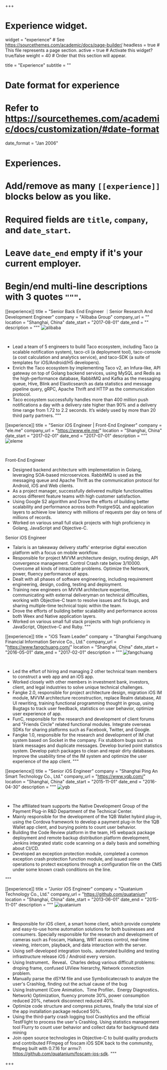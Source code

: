 +++
# Experience widget.
widget = "experience"  # See https://sourcethemes.com/academic/docs/page-builder/
headless = true  # This file represents a page section.
active = true  # Activate this widget? true/false
weight = 40  # Order that this section will appear.

title = "Experience"
subtitle = ""

# Date format for experience
#   Refer to https://sourcethemes.com/academic/docs/customization/#date-format
date_format = "Jan 2006"

# Experiences.
#   Add/remove as many `[[experience]]` blocks below as you like.
#   Required fields are `title`, `company`, and `date_start`.
#   Leave `date_end` empty if it's your current employer.
#   Begin/end multi-line descriptions with 3 quotes `"""`.
[[experience]]
  title = "Senior Back End Engineer ｜Senior Research And Development Engineer"
  company = "Alibaba Group"
  company_url = ""
  location = "Shanghai, China"
  date_start = "2017-08-01"
  date_end = ""
  description = """
<img src="/media/alibaba_.jpg" alt="alibaba" style="padding-bottom: 30px;">
  
-	Lead a team of 5 engineers to build Taco ecosystem, including Taco (a scalable notification system), taco-cli (a deployment tool), taco-console (a cost calculation and analytics service), and taco-SDK (a suite of templates for iOS/Android/H5 developers). 
-	Enrich the Taco ecosystem by implementing Taco v2,  an Infura-like, API gateway on top of Golang backend services, using  MySQL and Redis as the high-performance database, RabbitMQ and Kafka as the messaging queue, Hive, Blink and Elasticsearch as data statistics and message pipeline query, gRPC, Apache Thrift and HTTP as the communication protocol.
-	Taco ecosystem successfully handles more than 400 million push notifications a day with a delivery rate higher than 90% and a delivery time range from 1.72 to 2.2 seconds. It’s widely used by more than 20 third party partners.
"""

[[experience]]
  title = "Senior iOS Engineer | Front-End Engineer"
  company = "ele.me"
  company_url = "https://www.ele.me/"
  location = "Shanghai, China"
  date_start = "2017-02-01"
  date_end = "2017-07-01"
  description = """
<img src="/media/eleme_.jpg" alt="eleme" style="padding-bottom: 30px;">

Front-End Engineer
- Designed backend architecture with implementation in Golang, leveraging SOA-based microservices. RabbitMQ is used as the messaging queue and Apache Thrift as the communication protocol for Android, iOS and Web clients.
- As a project manager, successfully delivered multiple functionalities across different feature teams with high customer satisfaction.
- Using Google S2 algorithm and Drove the efforts of building better scalability and performance across both PostgreSQL and application layers to achieve low latency with millions of requests per day on tens of millions of records.
- Worked on various small full stack projects with high proficiency in Golang, JavaScript and Objective-C.

Senior iOS Engineer
- Talaris is an takeaway delivery staffs' enterprise digital execution platform with a focus on mobile workflow.
- Responsible for project MVVM architecture design, routing design, API convergence management. Control Crash rate below 3/10000. Overcome all kinds of intractable problems. Optimize the Network, power, fluency performance of apps.
- Dealt with all phases of software engineering, including requirement engineering, design, coding, testing and deployment.
- Training new engineers on MVVM architecture expertise, communicating with external deliveryman on technical difficulties, working with Objective-C team to resolve issues and fix bugs, and sharing multiple-time technical topic within the team.
- Drove the efforts of building better scalability and performance across both Weex and Native application layers.
- Worked on various small full stack projects with high proficiency in JavaScript, Objective-C and Ruby.
"""

[[experience]]
  title = "iOS Team Leader"
  company = "Shanghai Fangchuang Financial Information Service Co., Ltd."
  company_url = "https://www.fangchuang.com/"
  location = "Shanghai, China"
  date_start = "2016-05-01"
  date_end = "2017-02-01"
  description = """
<img src="/media/fangchuang_.jpg" alt="fangchuang" style="padding-bottom: 30px;">

- Led the effort of hiring and managing 2 other technical team members to construct a web app and an iOS app.
- Worked closely with other members in investment bank, investors, client, and legal industries to solve unique technical challenges.
- Fangke 2.0, responsible for project architecture design, migration iOS IM module, MVVM architecture
reconstruction, replace Realm database, All UI rewriting, training functional programming thought in group, using Bugtags to track user feedback, statistics on user behavior, optimize user experience of app.
- FunC, responsible for the research and development of client forums and "Friends Circle" related functional modules. Integrate overseas SDKs for sharing platforms such as Facebook, Twitter, and Google.
- Fangke 1.0, responsible for the research and development of IM chat system based on Socket in the company. Fix stubborn bugs such as blank messages and duplicate messages. Develop buried point statistics system. Develop patch packages to clean and repair dirty databases. Improve the usability time of the IM system and optimize the user experience of the app client.
"""

[[experience]]
  title = "Senior iOS Engineer"
  company = "Shanghai Ping An Smart Technology Co., Ltd."
  company_url = "https://www.yqb.com/"
  location = "Shanghai, China"
  date_start = "2015-11-01"
  date_end = "2016-04-30"
  description = """
<img src="/media/yqb_.jpg" alt="yqb" style="padding-bottom: 30px;">

- The affiliated team supports the Native Development Group of the Payment Plug-in R&D Department of the Technical Center.
- Mainly responsible for the development of the 1QB Wallet hybird plug-in, using the Cordova framework to develop a payment plug-in for the 1QB Wallet app client, and burying points to count user behavior.
- Building the Code Review platform in the team, H5 webpack package deployment and remote backup distribution platform development, Jenkins integrated static code scanning on a daily basis and something about CI/CD.
- Developed an exception protection module, completed a common exception crash protection function module, and issued some operations to protect exceptions through a configuration file on the CMS under some known crash conditions on the line.

"""

[[experience]]
  title = "Junior iOS Engineer"
  company = "Quatanium Technology Co., Ltd."
  company_url = "https://github.com/quatanium"
  location = "Shanghai, China"
  date_start = "2013-06-01"
  date_end = "2015-11-01"
  description = """
<img src="/media/quatanium_.jpg" alt="quatanium" style="padding-bottom: 30px;">

- Responsible for iOS client, a smart home client, which provide complete and easy-to-use home automation solutions for both businesses and consumers. Specially responsible for the research and development of cameras such as Foscam, Haikang, WRT access control, real-time viewing, intercom, playback, and data interaction with the server.
- Using self-developed integration tools、automated building and testing infrastructure release iOS / Android every version.
- Using Instrument、Reveal、Charles debug various difficult problems: droping frame, confused UIView hierarchy, Network connection problem.
- Manually parse the dSYM file and use Symbolicatecrash to analyze the user's Crashlog, finding out the actual cause of the bug
- Using Instrument (Core Animation、Time Profiler、Energy Diagnostics、Network) Optimization, fluency promote 30%, power consumption reduced 20%, network disconnect reduced 40%.
- Optimize code structure and compress pictures, finally the total size of the app installation package reduced 50%.
- Using the third-party crash logging tool Crashlytics and the official TestFlight to process the user's Crashlog. Using statistics management tool Flurry to count user behavior and collect data for background data mining
- Join open source technologies in Objective-C to build quality products and contributed FFmpeg of foscam iOS SDK back to the community, ffmpeg built with 0.7.16 for armv7: https://github.com/quatanium/foscam-ios-sdk.
"""

+++
